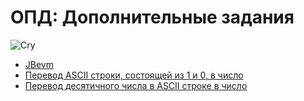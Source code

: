 # ОПД: Дополнительные задания

![Cry](https://github.com/maxbarsukov/itmo/blob/master/.docs/crying.gif)

- [JBevm](https://github.com/itmo-corp/jbevm)
- [Перевод ASCII строки, состоящей из 1 и 0, в число](https://github.com/maxbarsukov/itmo/blob/master/%D0%BE%D0%BF%D0%B4/%D0%B4%D0%BE%D0%BF/%D0%BF%D0%B5%D1%80%D0%B5%D0%B2%D0%BE%D0%B4%20%D1%81%D1%82%D1%80%D0%BE%D0%BA%D0%B8%2C%20%D1%81%D0%BE%D1%81%D1%82%D0%BE%D1%8F%D1%89%D0%B5%D0%B9%20%D0%B8%D0%B7%200%20%D0%B8%201%2C%20%D0%B2%20%D1%87%D0%B8%D1%81%D0%BB%D0%BE.basm)
- [Перевод десятичного числа в ASCII строке в число](https://github.com/maxbarsukov/itmo/blob/master/%D0%BE%D0%BF%D0%B4/%D0%B4%D0%BE%D0%BF/%D0%BF%D0%B5%D1%80%D0%B5%D0%B2%D0%BE%D0%B4%20%D1%81%D1%82%D1%80%D0%BE%D0%BA%D0%B8%20%D0%B2%20%D1%87%D0%B8%D1%81%D0%BB%D0%BE.basm)
